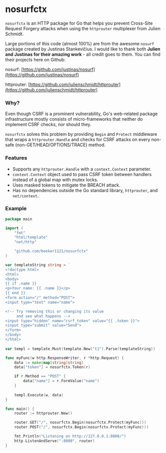 # nosurfctx

`nosurfctx` is an HTTP package for Go
that helps you prevent Cross-Site Request Forgery attacks when
using the `httprouter` multiplexer from Julien Schmidt.

Large portions of this code (almost 100%) are from the awesome
`nosurf` package created by Justinas Stankevičius. I would like to
thank both **Julien and Justinas for their amazing work** - all
credit goes to them. You can find their projects here on Github:

nosurf: [https://github.com/justinas/nosurf](https://github.com/justinas/nosurf)

httprouter: [https://github.com/julienschmidt/httprouter](https://github.com/julienschmidt/httprouter)

### Why?
Even though CSRF is a prominent vulnerability,
Go's web-related package infrastructure mostly consists of
micro-frameworks that neither do implement CSRF checks,
nor should they.

`nosurfctx` solves this problem by providing `Begin` and `Protect`
middleware that wraps a `httprouter.Handle` and checks for CSRF attacks
on every non-safe (non-GET/HEAD/OPTIONS/TRACE) method.

### Features

* Supports any `httprouter.Handle` with a `context.Context` parameter.
* `context.Context` object used to pass CSRF token between handlers
instead of a global map with mutex locks.
* Uses masked tokens to mitigate the BREACH attack.
* Has no dependencies outside the Go standard library, `httprouter`,
and `net/context`.

### Example
```go
package main

import (
	"fmt"
	"html/template"
	"net/http"

	"github.com/beeker1121/nosurfctx"
)

var templateString string = `
<!doctype html>
<html>
<body>
{{ if .name }}
<p>Your name: {{ .name }}</p>
{{ end }}
<form action="/" method="POST">
<input type="text" name="name">

<!-- Try removing this or changing its value
     and see what happens -->
<input type="hidden" name="csrf_token" value="{{ .token }}">
<input type="submit" value="Send">
</form>
</body>
</html>
`
var templ = template.Must(template.New("t1").Parse(templateString))

func myFunc(w http.ResponseWriter, r *http.Request) {
	data := make(map[string]string)
	data["token"] = nosurfctx.Token(r)

	if r.Method == "POST" {
		data["name"] = r.FormValue("name")
	}
	
	templ.Execute(w, data)
}

func main() {
	router := httprouter.New()

	router.GET("/", nosurfctx.Begin(nosurfctx.Protect(myFunc)))
	router.POST("/", nosurfctx.Begin(nosurfctx.Protect(myFunc)))

	fmt.Println("Listening on http://127.0.0.1:8000/")
	http.ListenAndServe(":8000", router)
}
```